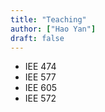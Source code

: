 ```yaml
---
title: "Teaching"
author: ["Hao Yan"]
draft: false
---
```


-   IEE 474
-   IEE 577
-   IEE 605
-   IEE 572
